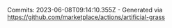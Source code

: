 Commits: 2023-06-08T09:14:10.355Z - Generated via https://github.com/marketplace/actions/artificial-grass
<br>
